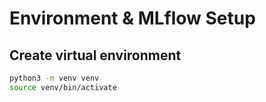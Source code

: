 # Environment & MLflow Setup

## Create virtual environment
```bash
python3 -m venv venv
source venv/bin/activate
